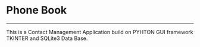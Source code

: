 # Phone Book

<hr>
This is a Contact Management Application build on PYHTON GUI framework TKINTER and SQLite3 Data Base.